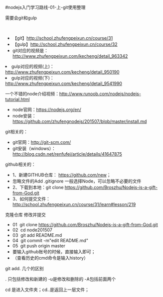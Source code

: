 #nodejs入门学习路线-01-上-git使用整理

<p>需要会git和gulp</p>
<!--more-->

<p>&nbsp;</p>
<ul>
<li>【git】<a href="http://school.zhufengpeixun.cn/course/31">http://school.zhufengpeixun.cn/course/31</a>&nbsp; </li>
<li>【gulp】<a href="http://school.zhufengpeixun.cn/course/32">http://school.zhufengpeixun.cn/course/32</a></li>
<li>git对应的视频是：<a title="http://www.zhufengpeixun.com/kecheng/detail_963342" href="http://www.zhufengpeixun.com/kecheng/detail_963342">http://www.zhufengpeixun.com/kecheng/detail_963342</a></li></ul>
<li>gulp对应的视频(上)：<a title="http://www.zhufengpeixun.com/kecheng/detail_950190" href="http://www.zhufengpeixun.com/kecheng/detail_950190">http://www.zhufengpeixun.com/kecheng/detail_950190</a></li></ul>
<li>gulp对应的视频(下)：<a title="http://www.zhufengpeixun.com/kecheng/detail_954199" href="http://www.zhufengpeixun.com/kecheng/detail_954199">http://www.zhufengpeixun.com/kecheng/detail_9541990</a></li></ul>

<p>一个不错的node介绍视频：<a title="http://www.runoob.com/nodejs/nodejs-tutorial.html" href="http://www.runoob.com/nodejs/nodejs-tutorial.html">http://www.runoob.com/nodejs/nodejs-tutorial.html</a></p>
<ul>
<li>node官网：<a title="https://nodejs.org/en/" href="https://nodejs.org/en/">https://nodejs.org/en/</a></li>
<li>node安装：<a title="https://github.com/zhufengnodejs/201507/blob/master/install.md" href="https://github.com/zhufengnodejs/201507/blob/master/install.md">https://github.com/zhufengnodejs/201507/blob/master/install.md</a></li></ul>
<p>git相关的：</p>
<ul>
<li>git官网：<a title="http://git-scm.com/" href="http://git-scm.com/">http://git-scm.com/</a></li>
<li>git安装（windows）：<a title="http://blog.csdn.net/renfufei/article/details/41647875" href="http://blog.csdn.net/renfufei/article/details/41647875">http://blog.csdn.net/renfufei/article/details/41647875</a></li></ul>
<p>github相关的：</p>
<ul>
<li>1、新建GITHUB仓库： <a href="https://github.com/new">https://github.com/new</a>；</li>
<li>忽略文件的Add .gitignore 一般选择Node，可以忽略不必要的文件 </li>
<li>2、下载到本地：git clone <a title="https://github.com/Broszhu/Nodejs-is-a-gift-from-God.git" href="https://github.com/Broszhu/Nodejs-is-a-gift-from-God.git">https://github.com/Broszhu/Nodejs-is-a-gift-from-God.git</a></li>
<li>3、如何提交文件：<a title="http://school.zhufengpeixun.cn/course/31/learn#lesson/219" href="http://school.zhufengpeixun.cn/course/31/learn#lesson/219">http://school.zhufengpeixun.cn/course/31/learn#lesson/219</a></li></ul>
<p>克隆仓库 修改并提交</p>
<ul>
<li>01&nbsp; git clone <a title="https://github.com/Broszhu/Nodejs-is-a-gift-from-God.git" href="https://github.com/Broszhu/Nodejs-is-a-gift-from-God.git">https://github.com/Broszhu/Nodejs-is-a-gift-from-God.git</a></li>
<li>02&nbsp; cd node201507</li>
<li>03&nbsp; git add README.md</li>
<li>04&nbsp; git commit -m"edit README.md"</li>
<li>05&nbsp; git push origin master</li>
<li>要输入github账号的时候，直接输入即可；</li>
<li>（查看历史的cmd命令是输入history）</li></ul>

git add. 几个的区别

. 只包括修改和新建的   -u是修改和删除的   -A包括前面两个

cd 是进入文件夹；cd..是返回上一层文件；